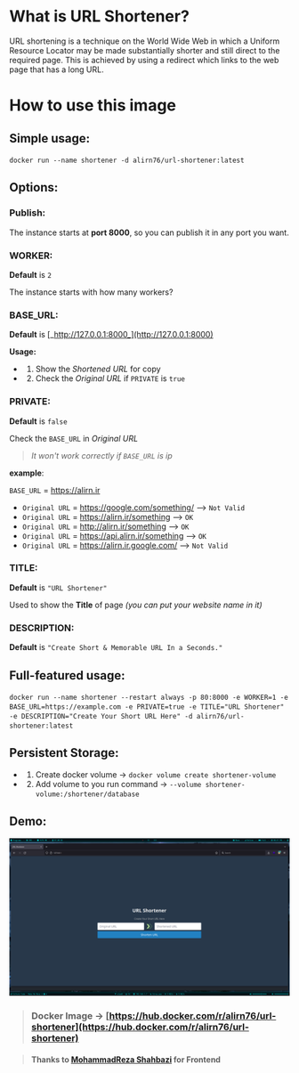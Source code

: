 # What is URL Shortener?

URL shortening is a technique on the World Wide Web in which a Uniform Resource Locator may be made substantially shorter and still direct to the required page. 
This is achieved by using a redirect which links to the web page that has a long URL.


# How to use this image

## Simple usage:

`docker run --name shortener -d alirn76/url-shortener:latest`

## Options:

### Publish: 
The instance starts at **port 8000**, so you can publish it in any port you want.

### WORKER:
 **Default** is `2`

The instance starts with how many workers?

### BASE\_URL:

**Default** is [_http://127.0.0.1:8000_](http://127.0.0.1:8000)

**Usage:**
-   1. Show the _Shortened URL_ for copy 
-   2. Check the _Original URL_ if `PRIVATE` is `true`


### PRIVATE:

**Default** is `false`

Check the `BASE_URL` in _Original URL_
> _It won't work correctly if `BASE_URL` is ip_ 

**example**:

`BASE_URL` = https://alirn.ir

- `Original URL` = https://google.com/something/  --> `Not Valid`
- `Original URL` = https://alirn.ir/something --> `OK`
- `Original URL` = http://alirn.ir/something --> `OK`
- `Original URL` = https://api.alirn.ir/something --> `OK`
- `Original URL` = https://alirn.ir.google.com/ --> `Not Valid`
    

### TITLE:

**Default** is `"URL Shortener"`

Used to show the **Title** of page _(you can put your website name in it)_

### DESCRIPTION:

**Default** is `"Create Short & Memorable URL In a Seconds."`


## Full-featured usage:

`docker run --name shortener --restart always -p 80:8000 -e WORKER=1 -e BASE_URL=https://example.com -e PRIVATE=true -e TITLE="URL Shortener" -e DESCRIPTION="Create Your Short URL Here" -d alirn76/url-shortener:latest`


## Persistent Storage:

-   1.  Create docker volume → `docker volume create shortener-volume`
-   2. Add volume to you run command → `--volume shortener-volume:/shortener/database`


## Demo:
![demo](sample.png)

> ### Docker Image → [https://hub.docker.com/r/alirn76/url-shortener](https://hub.docker.com/r/alirn76/url-shortener)

> #### Thanks to [MohammadReza Shahbazi](https://www.linkedin.com/in/mohammadrezashahbazi/) for Frontend